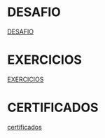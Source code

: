 
# DESAFIO

[DESAFIO](/Sprint%206/Desafio/README.md)

# EXERCICIOS

[EXERCICIOS](/Sprint%206/Exercicios)

# CERTIFICADOS

[certificados](/Sprint%205/Certificados)
